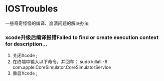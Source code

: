 # IOSTroubles
一些奇奇怪怪的编译、崩溃问题的解决办法

### xcode升级后编译报错Failed to find or create execution context for description...
1. 关闭Xcode ;
2. 在终端中输入以下命令，并回车：
sudo killall -9 com.apple.CoreSimulator.CoreSimulatorService
3. 重启Xcode ;
